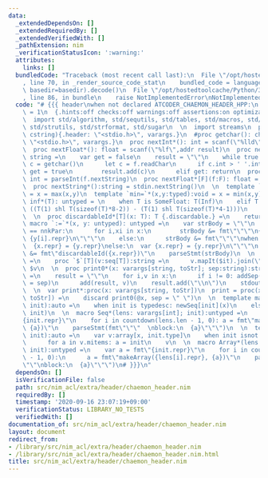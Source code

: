 ```yaml
---
data:
  _extendedDependsOn: []
  _extendedRequiredBy: []
  _extendedVerifiedWith: []
  _pathExtension: nim
  _verificationStatusIcon: ':warning:'
  attributes:
    links: []
  bundledCode: "Traceback (most recent call last):\n  File \"/opt/hostedtoolcache/Python/3.8.5/x64/lib/python3.8/site-packages/onlinejudge_verify/documentation/build.py\"\
    , line 70, in _render_source_code_stat\n    bundled_code = language.bundle(stat.path,\
    \ basedir=basedir).decode()\n  File \"/opt/hostedtoolcache/Python/3.8.5/x64/lib/python3.8/site-packages/onlinejudge_verify/languages/nim.py\"\
    , line 86, in bundle\n    raise NotImplementedError\nNotImplementedError\n"
  code: "# {{{ header\nwhen not declared ATCODER_CHAEMON_HEADER_HPP:\n  const ATCODER_CHAEMON_HEADER_HPP*\
    \ = 1\n  {.hints:off checks:off warnings:off assertions:on optimization:speed.}\n\
    \  import std/algorithm, std/sequtils, std/tables, std/macros, std/math, std/sets,\
    \ std/strutils, std/strformat, std/sugar\n  \n  import streams\n  proc scanf*(formatstr:\
    \ cstring){.header: \"<stdio.h>\", varargs.}\n  #proc getchar(): char {.header:\
    \ \"<stdio.h>\", varargs.}\n  proc nextInt*(): int = scanf(\"%lld\",addr result)\n\
    \  proc nextFloat*(): float = scanf(\"%lf\",addr result)\n  proc nextString*[F](f:F):\
    \ string =\n    var get = false\n    result = \"\"\n    while true:\n  #    let\
    \ c = getchar()\n      let c = f.readChar\n      if c.int > ' '.int:\n       \
    \ get = true\n        result.add(c)\n      elif get: return\n  proc nextInt*[F](f:F):\
    \ int = parseInt(f.nextString)\n  proc nextFloat*[F](f:F): float = parseFloat(f.nextString)\n\
    \  proc nextString*():string = stdin.nextString()\n  \n  template `max=`*(x,y:typed):void\
    \ = x = max(x,y)\n  template `min=`*(x,y:typed):void = x = min(x,y)\n  template\
    \ inf*(T): untyped = \n    when T is SomeFloat: T(Inf)\n    elif T is SomeInteger:\
    \ ((T(1) shl T(sizeof(T)*8-2)) - (T(1) shl T(sizeof(T)*4-1)))\n    else: assert(false)\n\
    \  \n  proc discardableId*[T](x: T): T {.discardable.} =\n    return x\n  \n \
    \ macro `:=`*(x, y: untyped): untyped =\n    var strBody = \"\"\n    if x.kind\
    \ == nnkPar:\n      for i,xi in x:\n        strBody &= fmt\"\"\"\n{xi.repr} :=\
    \ {y[i].repr}\n\"\"\"\n    else:\n      strBody &= fmt\"\"\"\nwhen declaredInScope({x.repr}):\n\
    \  {x.repr} = {y.repr}\nelse:\n  var {x.repr} = {y.repr}\n\"\"\"\n    strBody\
    \ &= fmt\"discardableId({x.repr})\"\n    parseStmt(strBody)\n  \n  \n  proc toStr*[T](v:T):string\
    \ =\n    proc `$`[T](v:seq[T]):string =\n      v.mapIt($it).join(\" \")\n    return\
    \ $v\n  \n  proc print0*(x: varargs[string, toStr]; sep:string):string{.discardable.}\
    \ =\n    result = \"\"\n    for i,v in x:\n      if i != 0: addSep(result, sep\
    \ = sep)\n      add(result, v)\n    result.add(\"\\n\")\n    stdout.write result\n\
    \  \n  var print*:proc(x: varargs[string, toStr])\n  print = proc(x: varargs[string,\
    \ toStr]) =\n    discard print0(@x, sep = \" \")\n  \n  template makeSeq*(x:int;\
    \ init):auto =\n    when init is typedesc: newSeq[init](x)\n    else: newSeqWith(x,\
    \ init)\n  \n  macro Seq*(lens: varargs[int]; init):untyped =\n    var a = fmt\"\
    {init.repr}\"\n    for i in countdown(lens.len - 1, 0): a = fmt\"makeSeq({lens[i].repr},\
    \ {a})\"\n    parseStmt(fmt\"\"\"  \nblock:\n  {a}\"\"\")\n  \n  template makeArray*(x:int;\
    \ init):auto =\n    var v:array[x, init.type]\n    when init isnot typedesc:\n\
    \      for a in v.mitems: a = init\n    v\n  \n  macro Array*(lens: varargs[typed],\
    \ init):untyped =\n    var a = fmt\"{init.repr}\"\n    for i in countdown(lens.len\
    \ - 1, 0):\n      a = fmt\"makeArray({lens[i].repr}, {a})\"\n    parseStmt(fmt\"\
    \"\"\nblock:\n  {a}\"\"\")\n# }}}\n"
  dependsOn: []
  isVerificationFile: false
  path: src/nim_acl/extra/header/chaemon_header.nim
  requiredBy: []
  timestamp: '2020-09-16 23:07:19+09:00'
  verificationStatus: LIBRARY_NO_TESTS
  verifiedWith: []
documentation_of: src/nim_acl/extra/header/chaemon_header.nim
layout: document
redirect_from:
- /library/src/nim_acl/extra/header/chaemon_header.nim
- /library/src/nim_acl/extra/header/chaemon_header.nim.html
title: src/nim_acl/extra/header/chaemon_header.nim
---
```

